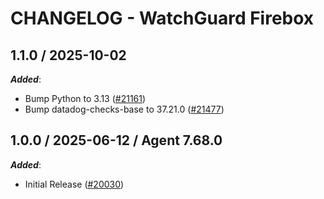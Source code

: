 # CHANGELOG - WatchGuard Firebox

<!-- towncrier release notes start -->

## 1.1.0 / 2025-10-02

***Added***:

* Bump Python to 3.13 ([#21161](https://github.com/DataDog/integrations-core/pull/21161))
* Bump datadog-checks-base to 37.21.0 ([#21477](https://github.com/DataDog/integrations-core/pull/21477))

## 1.0.0 / 2025-06-12 / Agent 7.68.0

***Added***:

* Initial Release ([#20030](https://github.com/DataDog/integrations-core/pull/20030))
